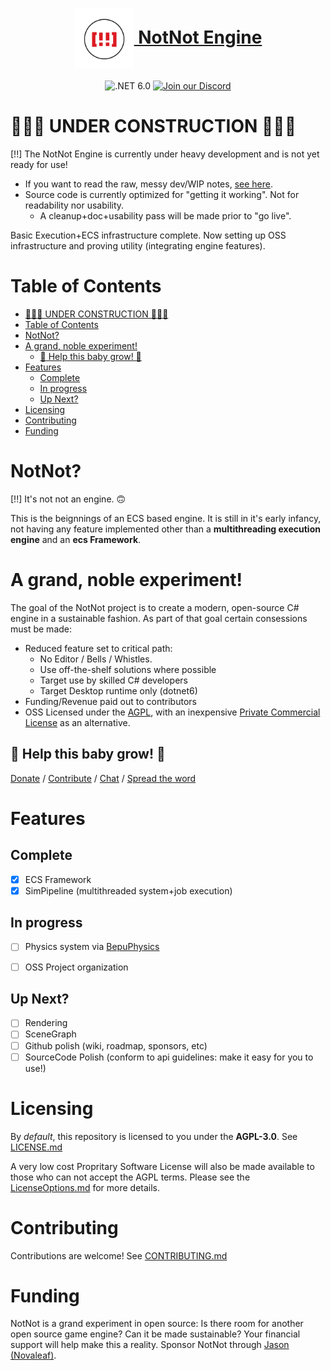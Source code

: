 <h1 align="center">
    <a href="#"><img align="center" src="meta/logos/[!!]-logos_red.png" height="96"> NotNot Engine</a>
    <br />
</h1>
<div align="center">


![.NET 6.0](https://img.shields.io/badge/.NET-net6.0-%23512bd4)
[![Join our Discord](https://img.shields.io/badge/chat%20on-discord-7289DA)](https://discord.gg/ZyCNM7wap8)

</div>


# 🚧🚨🚧 UNDER CONSTRUCTION 🚧🚨🚧
[!!] The NotNot Engine is currently under heavy development and is not yet ready for use!


- If you want to read the raw, messy dev/WIP notes, [see here](meta/notes.md).
- Source code is currently optimized for "getting it working".  Not for readability nor usability.
  - A cleanup+doc+usability pass will be made prior to "go live".  


Basic Execution+ECS infrastructure complete.  Now setting up OSS infrastructure and proving utility (integrating engine features).  


# Table of Contents
- [🚧🚨🚧 UNDER CONSTRUCTION 🚧🚨🚧](#-under-construction-)
- [Table of Contents](#table-of-contents)
- [NotNot?](#notnot)
- [A grand, noble experiment!](#a-grand-noble-experiment)
  - [👶 Help this baby grow! 👶](#-help-this-baby-grow-)
- [Features](#features)
  - [Complete](#complete)
  - [In progress](#in-progress)
  - [Up Next?](#up-next)
- [Licensing](#licensing)
- [Contributing](#contributing)
- [Funding](#funding)

# NotNot?
[!!] It's not not an engine. 🙃

This is the beignnings of an ECS based engine.  It is still in it's early infancy, not having any feature implemented other than a  **multithreading execution engine** and an **ecs Framework**.   

# A grand, noble experiment! 
The goal of the NotNot project is to create a modern, open-source C# engine in a sustainable fashion.  As part of that goal certain consessions must be made:

- Reduced feature set to critical path:
  - No Editor / Bells / Whistles.
  - Use off-the-shelf solutions where possible
  - Target use by skilled C# developers
  - Target Desktop runtime only (dotnet6)
- Funding/Revenue paid out to contributors
- OSS Licensed under the [AGPL](LICENSE.md), with an inexpensive [Private Commercial License](meta/LicenseOptions.md) as an alternative.

## 👶 Help this baby grow! 👶
[Donate](https://github.com/sponsors/JasonSwearingen) / [Contribute](CONTRIBUTING.md) / [Chat](https://discord.gg/ZyCNM7wap8) / [Spread the word](https://www.reddit.com/)




# Features

## Complete

- [X] ECS Framework
- [X] SimPipeline (multithreaded system+job execution)
## In progress
- [ ] Physics system via [BepuPhysics](https://github.com/bepu/bepuphysics2)
- [ ] OSS Project organization


## Up Next?
- [ ] Rendering
- [ ] SceneGraph
- [ ] Github polish (wiki, roadmap, sponsors, etc)
- [ ] SourceCode Polish (conform to api guidelines: make it easy for you to use!)

# Licensing
By *default*, this repository is licensed to you under the **AGPL-3.0**.  See [LICENSE.md](LICENSE.md)

A very low cost Propritary Software License will also be made available to those who can not accept the AGPL terms.  Please see the [LicenseOptions.md](meta/LicenseOptions.md) for more details.

# Contributing

Contributions are welcome!  See [CONTRIBUTING.md](meta/CONTRIBUTING.md)

# Funding
NotNot is a grand experiment in open source: Is there room for another open source game engine?  Can it be made sustainable?  Your financial support will help make this a reality.  Sponsor NotNot through [Jason (Novaleaf)](https://github.com/sponsors/JasonSwearingen).

